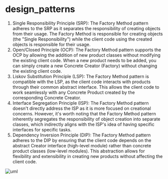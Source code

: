 # design_patterns




1. Single Responsibility Principle (SRP): The Factory Method pattern adheres to the SRP as it separates the responsibility of creating objects from their usage. The Factory Method is responsible for creating objects (the "Single Responsibility") while the client code using the created objects is responsible for their usage.
2. Open/Closed Principle (OCP): The Factory Method pattern supports the OCP by allowing the addition of new product classes without modifying the existing client code. When a new product needs to be added, you can simply create a new Concrete Creator (Factory) without changing the existing client code.
3. Liskov Substitution Principle (LSP): The Factory Method pattern is compatible with the LSP, as the client code interacts with products through their common abstract interface. This allows the client code to work seamlessly with any Concrete Product created by the corresponding Concrete Creator.
4. Interface Segregation Principle (ISP): The Factory Method pattern doesn't directly address the ISP as it is more focused on creational concerns. However, it's worth noting that the Factory Method pattern inherently segregates the responsibility of object creation into separate classes, which indirectly aligns with the ISP's idea of having specific interfaces for specific tasks.
5. Dependency Inversion Principle (DIP): The Factory Method pattern adheres to the DIP by ensuring that the client code depends on the abstract Creator interface (high-level module) rather than concrete product classes (low-level modules). This abstraction allows for flexibility and extensibility in creating new products without affecting the client code.





 ![uml](https://github.com/hcakil/design_patterns/assets/48150826/37908cbc-d734-4d20-8f76-9dee492763c2)


